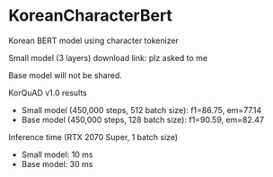 # KoreanCharacterBert
Korean BERT model using character tokenizer

Small model (3 layers) download link: plz asked to me

Base model will not be shared.

KorQuAD v1.0 results
- Small model (450,000 steps, 512 batch size): f1=86.75, em=77.14
- Base model (450,000 steps, 128 batch size): f1=90.59, em=82.47

Inference time (RTX 2070 Super, 1 batch size)
- Small model: 10 ms
- Base model: 30 ms
